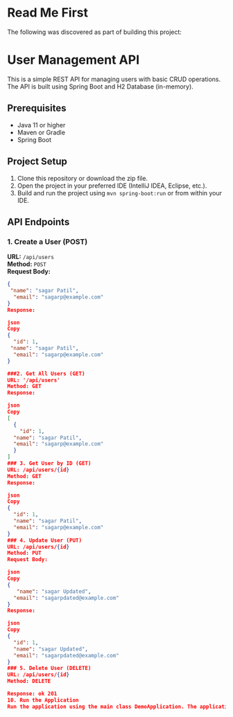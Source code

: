 # Read Me First
The following was discovered as part of building this project:

# User Management API

This is a simple REST API for managing users with basic CRUD operations. The API is built using Spring Boot and H2 Database (in-memory).

## Prerequisites

- Java 11 or higher
- Maven or Gradle
- Spring Boot

## Project Setup

1. Clone this repository or download the zip file.
2. Open the project in your preferred IDE (IntelliJ IDEA, Eclipse, etc.).
3. Build and run the project using `mvn spring-boot:run` or from within your IDE.

## API Endpoints

### 1. Create a User (POST)

**URL:** `/api/users`  
**Method:** `POST`  
**Request Body:**
```json
{
 "name": "sagar Patil",
  "email": "sagarp@example.com"
}
Response:

json
Copy
{
  "id": 1,
 "name": "sagar Patil",
  "email": "sagarp@example.com"
}

###2. Get All Users (GET)
URL: '/api/users'
Method: GET
Response:

json
Copy
[
  {
    "id": 1,
  "name": "sagar Patil",
  "email": "sagarp@example.com"
  }
]
### 3. Get User by ID (GET)
URL: /api/users/{id}
Method: GET
Response:

json
Copy
{
  "id": 1,
  "name": "sagar Patil",
  "email": "sagarp@example.com"
}
### 4. Update User (PUT)
URL: /api/users/{id}
Method: PUT
Request Body:

json
Copy
{
   "name": "sagar Updated",
  "email": "sagarpdated@example.com"
}
Response:

json
Copy
{
  "id": 1,
  "name": "sagar Updated",
  "email": "sagarpdated@example.com"
}
### 5. Delete User (DELETE)
URL: /api/users/{id}
Method: DELETE

Response: ok 201
10. Run the Application
Run the application using the main class DemoApplication. The application will be accessible at http://localhost:8080.